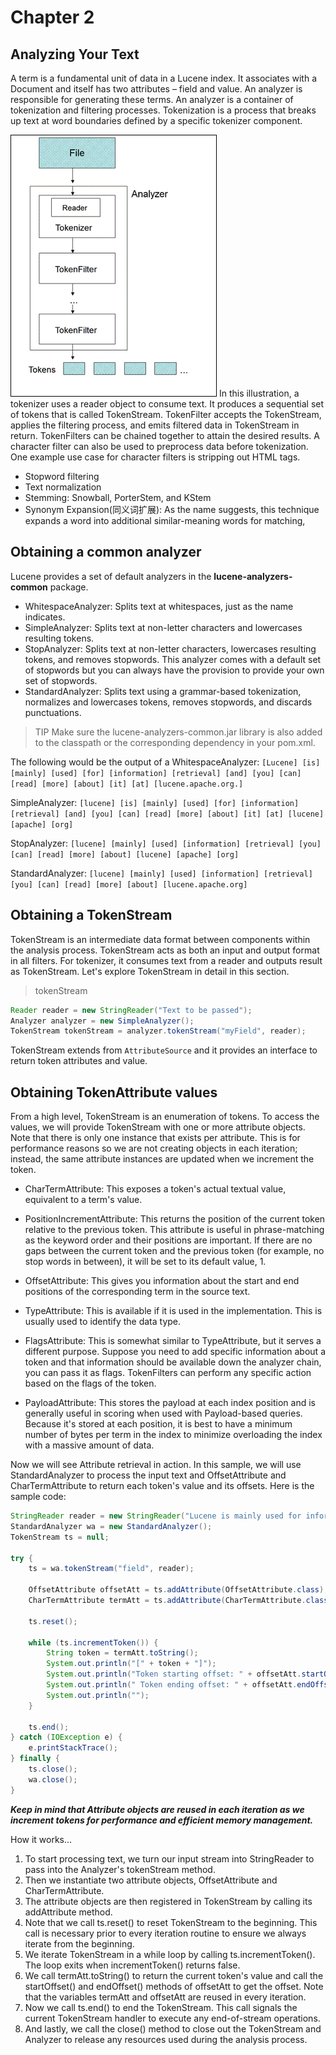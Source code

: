 # Chapter 2

## Analyzing Your Text

A term is a fundamental unit of data in a Lucene index. It associates with a Document and itself has two attributes – field and value. An analyzer is responsible for generating these terms. An analyzer is a container of tokenization and filtering processes. Tokenization is a process that breaks up text at word boundaries defined by a specific tokenizer component. 

![analyzer-process](./resource/analyzer-process.jpg)
In this illustration, a tokenizer uses a reader object to consume text. It produces a sequential set of tokens that is called TokenStream. TokenFilter accepts the TokenStream, applies the filtering process, and emits filtered data in TokenStream in return. TokenFilters can be chained together to attain the desired results. A character filter can also be used to preprocess data before tokenization. One example use case for character filters is stripping out HTML tags.

* Stopword filtering
* Text normalization
* Stemming: Snowball, PorterStem, and KStem
* Synonym Expansion(同义词扩展): As the name suggests, this technique expands a word into additional similar-meaning words for matching,

## Obtaining a common analyzer

Lucene provides a set of default analyzers in the **lucene-analyzers-common** package.

* WhitespaceAnalyzer: Splits text at whitespaces, just as the name indicates.
* SimpleAnalyzer: Splits text at non-letter characters and lowercases resulting tokens.
* StopAnalyzer: Splits text at non-letter characters, lowercases resulting tokens, and removes stopwords. This analyzer comes with a default set of stopwords but you can always have the provision to provide your own set of stopwords.
* StandardAnalyzer: Splits text using a grammar-based tokenization, normalizes and lowercases tokens, removes stopwords, and discards punctuations.

> TIP Make sure the lucene-analyzers-common.jar library is also added to the classpath or the corresponding dependency in your pom.xml.

The following would be the output of a WhitespaceAnalyzer:
`[Lucene] [is] [mainly] [used] [for] [information] [retrieval] [and] [you] [can] [read] [more] [about] [it] [at] [lucene.apache.org.]`

SimpleAnalyzer:
`[lucene] [is] [mainly] [used] [for] [information] [retrieval] [and] [you] [can] [read] [more] [about] [it] [at] [lucene] [apache] [org]`

StopAnalyzer:
`[lucene] [mainly] [used] [information] [retrieval] [you] [can] [read] [more] [about] [lucene] [apache] [org]`

StandardAnalyzer:
`[lucene] [mainly] [used] [information] [retrieval] [you] [can] [read] [more] [about] [lucene.apache.org]`

## Obtaining a TokenStream

TokenStream is an intermediate data format between components within the analysis process. TokenStream acts as both an input and output format in all filters. For tokenizer, it consumes text from a reader and outputs result as TokenStream. Let's explore TokenStream in detail in this section.

> tokenStream 

```java
Reader reader = new StringReader("Text to be passed");
Analyzer analyzer = new SimpleAnalyzer();
TokenStream tokenStream = analyzer.tokenStream("myField", reader);
```

TokenStream extends from `AttributeSource` and it provides an interface to return token attributes and value.

## Obtaining TokenAttribute values

From a high level, TokenStream is an enumeration of tokens. To access the values, we will provide TokenStream with one or more attribute objects. Note that there is only one instance that exists per attribute. This is for performance reasons so we are not creating objects in each iteration; instead, the same attribute instances are updated when we increment the token.

* CharTermAttribute: This exposes a token's actual textual value, equivalent to a term's value.

* PositionIncrementAttribute: This returns the position of the current token relative to the previous token. This attribute is useful in phrase-matching as the keyword order and their positions are important. If there are no gaps between the current token and the previous token (for example, no stop words in between), it will be set to its default value, 1.

* OffsetAttribute: This gives you information about the start and end positions of the corresponding term in the source text.

* TypeAttribute: This is available if it is used in the implementation. This is usually used to identify the data type.

* FlagsAttribute: This is somewhat similar to TypeAttribute, but it serves a different purpose. Suppose you need to add specific information about a token and that information should be available down the analyzer chain, you can pass it as flags. TokenFilters can perform any specific action based on the flags of the token.

* PayloadAttribute: This stores the payload at each index position and is generally useful in scoring when used with Payload-based queries. Because it's stored at each position, it is best to have a minimum number of bytes per term in the index to minimize overloading the index with a massive amount of data.

Now we will see Attribute retrieval in action. In this sample, we will use StandardAnalyzer to process the input text and OffsetAttribute and CharTermAttribute to return each token's value and its offsets. Here is the sample code:

```java
StringReader reader = new StringReader("Lucene is mainly used for information retrieval and you can read more about it at lucene.apache.org.");
StandardAnalyzer wa = new StandardAnalyzer();
TokenStream ts = null;

try {
    ts = wa.tokenStream("field", reader);

    OffsetAttribute offsetAtt = ts.addAttribute(OffsetAttribute.class);
    CharTermAttribute termAtt = ts.addAttribute(CharTermAttribute.class);

    ts.reset();

    while (ts.incrementToken()) {
        String token = termAtt.toString();
        System.out.println("[" + token + "]");
        System.out.println("Token starting offset: " + offsetAtt.startOffset());
        System.out.println(" Token ending offset: " + offsetAtt.endOffset());
        System.out.println("");
    }

    ts.end();
} catch (IOException e) {
    e.printStackTrace();
} finally {
    ts.close();
    wa.close();
}
```

***Keep in mind that Attribute objects are reused in each iteration as we increment tokens for performance and efficient memory management.***

How it works…

1. To start processing text, we turn our input stream into StringReader to pass into the Analyzer's tokenStream method.
2. Then we instantiate two attribute objects, OffsetAttribute and CharTermAttribute.
3. The attribute objects are then registered in TokenStream by calling its addAttribute method.
4. Note that we call ts.reset() to reset TokenStream to the beginning. This call is necessary prior to every iteration routine to ensure we always iterate from the beginning.
5. We iterate TokenStream in a while loop by calling ts.incrementToken(). The loop exits when incrementToken() returns false.
6. We call termAtt.toString() to return the current token's value and call the startOffset() and endOffset() methods of offsetAtt to get the offset. Note that the     variables termAtt and offsetAtt are reused in every iteration.
7. Now we call ts.end() to end the TokenStream. This call signals the current TokenStream handler to execute any end-of-stream operations.
8. And lastly, we call the close() method to close out the TokenStream and Analyzer to release any resources used during the analysis process.
